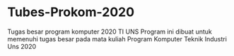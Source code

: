 # Tubes-Prokom-2020
Tugas besar program komputer 2020 TI UNS
Program ini dibuat untuk memenuhi tugas besar pada mata kuliah Program Komputer Teknik Industri Uns 2020
